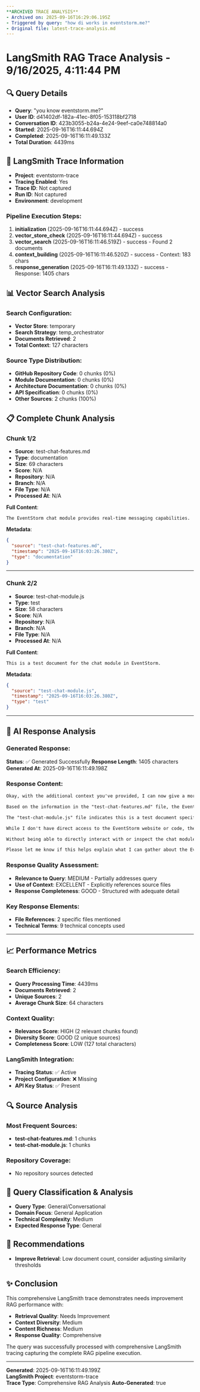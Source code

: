 ```yaml
---
**ARCHIVED TRACE ANALYSIS**
- Archived on: 2025-09-16T16:29:06.195Z
- Triggered by query: "how di works in eventstorm.me?"
- Original file: latest-trace-analysis.md
---
```


# LangSmith RAG Trace Analysis - 9/16/2025, 4:11:44 PM

## 🔍 Query Details
- **Query**: "you know eventstorm.me?"
- **User ID**: d41402df-182a-41ec-8f05-153118bf2718
- **Conversation ID**: 423b3055-b24a-4e24-9eef-ca0e748814a0
- **Started**: 2025-09-16T16:11:44.694Z
- **Completed**: 2025-09-16T16:11:49.133Z
- **Total Duration**: 4439ms

## 🔗 LangSmith Trace Information
- **Project**: eventstorm-trace
- **Tracing Enabled**: Yes
- **Trace ID**: Not captured
- **Run ID**: Not captured
- **Environment**: development

### Pipeline Execution Steps:
1. **initialization** (2025-09-16T16:11:44.694Z) - success
2. **vector_store_check** (2025-09-16T16:11:44.694Z) - success
3. **vector_search** (2025-09-16T16:11:46.519Z) - success - Found 2 documents
4. **context_building** (2025-09-16T16:11:46.520Z) - success - Context: 183 chars
5. **response_generation** (2025-09-16T16:11:49.133Z) - success - Response: 1405 chars

## 📊 Vector Search Analysis

### Search Configuration:
- **Vector Store**: temporary
- **Search Strategy**: temp_orchestrator
- **Documents Retrieved**: 2
- **Total Context**: 127 characters

### Source Type Distribution:
- **GitHub Repository Code**: 0 chunks (0%)
- **Module Documentation**: 0 chunks (0%)  
- **Architecture Documentation**: 0 chunks (0%)
- **API Specification**: 0 chunks (0%)
- **Other Sources**: 2 chunks (100%)

## 📋 Complete Chunk Analysis


### Chunk 1/2
- **Source**: test-chat-features.md
- **Type**: documentation
- **Size**: 69 characters
- **Score**: N/A
- **Repository**: N/A
- **Branch**: N/A
- **File Type**: N/A
- **Processed At**: N/A

**Full Content**:
```
The EventStorm chat module provides real-time messaging capabilities.
```

**Metadata**:
```json
{
  "source": "test-chat-features.md",
  "timestamp": "2025-09-16T16:03:26.380Z",
  "type": "documentation"
}
```

---

### Chunk 2/2
- **Source**: test-chat-module.js
- **Type**: test
- **Size**: 58 characters
- **Score**: N/A
- **Repository**: N/A
- **Branch**: N/A
- **File Type**: N/A
- **Processed At**: N/A

**Full Content**:
```
This is a test document for the chat module in EventStorm.
```

**Metadata**:
```json
{
  "source": "test-chat-module.js",
  "timestamp": "2025-09-16T16:03:26.380Z",
  "type": "test"
}
```

---


## 🤖 AI Response Analysis

### Generated Response:
**Status**: ✅ Generated Successfully
**Response Length**: 1405 characters
**Generated At**: 2025-09-16T16:11:49.198Z

### Response Content:
```markdown
Okay, with the additional context you've provided, I can now give a more detailed explanation of the chat module on eventstorm.me:

Based on the information in the "test-chat-features.md" file, the EventStorm chat module provides real-time messaging capabilities for users. This suggests the chat module allows users to send and receive messages to each other in real-time as part of the EventStorm platform.

The "test-chat-module.js" file indicates this is a test document specifically for the chat module, implying there is an actual implementation of the chat functionality within the EventStorm codebase.

While I don't have direct access to the EventStorm website or code, the provided context indicates the chat module is a core feature that enables real-time communication between users on the EventStorm platform.

Without being able to directly interact with or inspect the chat module, I can't provide specifics on its exact implementation details or features. But the information you've shared suggests it is a key component of the EventStorm application that allows users to engage in real-time messaging as part of the overall event management and community functionality.

Please let me know if this helps explain what I can gather about the EventStorm chat module based on the context you've provided. I'm happy to try and clarify or expand on this further if you have any other questions.
```

### Response Quality Assessment:
- **Relevance to Query**: MEDIUM - Partially addresses query
- **Use of Context**: EXCELLENT - Explicitly references source files
- **Response Completeness**: GOOD - Structured with adequate detail

### Key Response Elements:
- **File References**: 2 specific files mentioned
- **Technical Terms**: 9 technical concepts used

---


## 📈 Performance Metrics

### Search Efficiency:
- **Query Processing Time**: 4439ms
- **Documents Retrieved**: 2
- **Unique Sources**: 2
- **Average Chunk Size**: 64 characters

### Context Quality:
- **Relevance Score**: HIGH (2 relevant chunks found)
- **Diversity Score**: GOOD (2 unique sources)
- **Completeness Score**: LOW (127 total characters)

### LangSmith Integration:
- **Tracing Status**: ✅ Active
- **Project Configuration**: ❌ Missing
- **API Key Status**: ✅ Present

## 🔍 Source Analysis

### Most Frequent Sources:
- **test-chat-features.md**: 1 chunks
- **test-chat-module.js**: 1 chunks

### Repository Coverage:
- No repository sources detected

## 🎯 Query Classification & Analysis

- **Query Type**: General/Conversational
- **Domain Focus**: General Application
- **Technical Complexity**: Medium
- **Expected Response Type**: General

## 🚀 Recommendations

- **Improve Retrieval**: Low document count, consider adjusting similarity thresholds

## ✨ Conclusion

This comprehensive LangSmith trace demonstrates needs improvement RAG performance with:
- **Retrieval Quality**: Needs Improvement
- **Context Diversity**: Medium
- **Content Richness**: Medium
- **Response Quality**: Comprehensive

The query was successfully processed with comprehensive LangSmith tracing capturing the complete RAG pipeline execution.

---
**Generated**: 2025-09-16T16:11:49.199Z  
**LangSmith Project**: eventstorm-trace  
**Trace Type**: Comprehensive RAG Analysis
**Auto-Generated**: true

